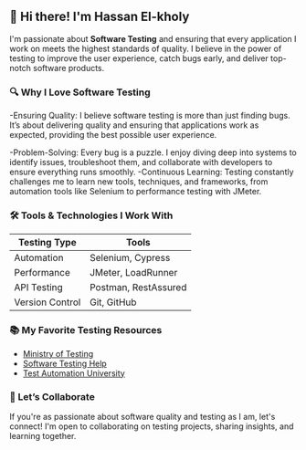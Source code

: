 
## 👋 Hi there! I'm Hassan El-kholy

I'm passionate about **Software Testing** and ensuring that every application I work on meets the highest standards of quality. I believe in the power of testing to improve the user experience, catch bugs early, and deliver top-notch software products.

### 🔍 Why I Love Software Testing

-Ensuring Quality: I believe software testing is more than just finding bugs. It’s about delivering quality and ensuring that applications work as expected, providing the best possible user experience.

-Problem-Solving: Every bug is a puzzle. I enjoy diving deep into systems to identify issues, troubleshoot them, and collaborate with developers to ensure everything runs smoothly.
-Continuous Learning: Testing constantly challenges me to learn new tools, techniques, and frameworks, from automation tools like Selenium to performance testing with JMeter.

### 🛠️ Tools & Technologies I Work With

| Testing Type        | Tools               |
| ------------------- | ------------------- |
| Automation          | Selenium, Cypress   |
| Performance         | JMeter, LoadRunner  |
| API Testing         | Postman, RestAssured|
|   Version Control   | Git, GitHub         |

### 📚 My Favorite Testing Resources

- [Ministry of Testing](https://www.ministryoftesting.com/)
- [Software Testing Help](https://www.softwaretestinghelp.com/)
- [Test Automation University](https://testautomationu.applitools.com/)


### 🤝 Let’s Collaborate

If you're as passionate about software quality and testing as I am, let's connect! I'm open to collaborating on testing projects, sharing insights, and learning together.

